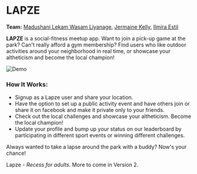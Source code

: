 # LAPZE 

**Team:** [Madushani Lekam Wasam Liyanage](https://www.linkedin.com/in/madushani-lekam-wasam-liyanage-74319bb5/), [Jermaine Kelly](https://www.linkedin.com/in/jermaine-kelly/), [Ilmira Estil](https://www.linkedin.com/in/ilmiraestil/)

**LAPZE** is a social-fitness meetup app.  Want to join a pick-up game at the park?  Can't really afford a gym membership? Find users who like outdoor activities around your neighborhood in real time, or showcase your altheticism and become the local champion!

![Demo](https://github.com/MiraEs/Lapze/blob/master/lapzeDemo.gif)

### How It Works:
+ Signup as a Lapze user and share your location.
+ Have the option to set up a public activity event and have others join or share it on facebook and make it private only to your friends.
+ Check out the local challenges and showcase your altheticism.  Become the local champion!
+ Update your profile and bump up your status on our leaderboard by participating in different sport events or winning different challenges.

Always wanted to take a lapse around the park with a buddy? Now's your chance!

Lapze - *Recess for adults.*  More to come in Version 2.
